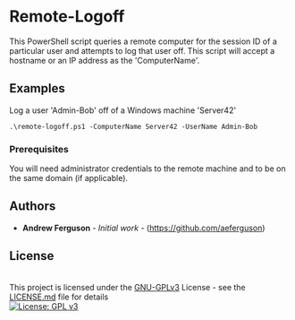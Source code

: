 # Remote-Logoff

This PowerShell script queries a remote computer for the session ID of a particular user and attempts to log that user off.
This script will accept a hostname or an IP address as the 'ComputerName'.


## Examples 
Log a user 'Admin-Bob' off of a Windows machine 'Server42'
```
.\remote-logoff.ps1 -ComputerName Server42 -UserName Admin-Bob
```
### Prerequisites
You will need administrator credentials to the remote machine and to be on the same domain (if applicable).


## Authors

* **Andrew Ferguson** - *Initial work* - (https://github.com/aeferguson)

## License

\
This project is licensed under the [GNU-GPLv3](https://www.gnu.org/licenses/gpl-3.0) License - see the [LICENSE.md](LICENSE.md) file for details\
[![License: GPL v3](https://img.shields.io/badge/License-GPLv3-blue.svg)](https://www.gnu.org/licenses/gpl-3.0)
